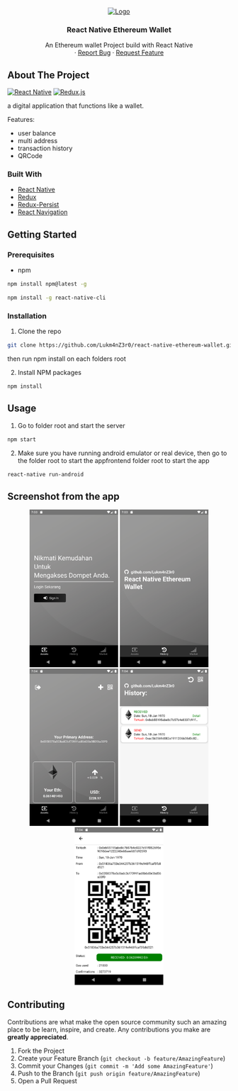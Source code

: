 <!-- PROJECT LOGO -->
<br />
<p align="center">
  <a href="https://github.com/Lukm4nZ3r0/react-native-ethereum-wallet">
    <img src="https://upload.wikimedia.org/wikipedia/commons/thumb/b/b7/ETHEREUM-YOUTUBE-PROFILE-PIC.png/600px-ETHEREUM-YOUTUBE-PROFILE-PIC.png" alt="Logo" width="300" height="300">
  </a>

  <h3 align="center">React Native Ethereum Wallet</h3>

  <p align="center">
    An Ethereum wallet Project build with React Native
    <br />
    ·
    <a href="https://github.com/Lukm4nZ3r0/react-native-ethereum-wallet/issues">Report Bug</a>
    ·
    <a href="https://github.com/Lukm4nZ3r0/react-native-ethereum-wallet/issues">Request Feature</a>
  </p>
</p>

<!-- ABOUT THE PROJECT -->
## About The Project
[![React Native](https://img.shields.io/badge/React%20Native-0.60-blue.svg?style=rounded-square)](https://facebook.github.io/react-native/)
[![Redux.js](https://img.shields.io/badge/Redux.js-4.0.1-purple.svg?style=rounded-square)](https://redux.js.org/)


a digital application that functions like a wallet.

Features:
* user balance
* multi address
* transaction history
* QRCode

### Built With
* [React Native](https://facebook.github.io/react-native/)
* [Redux](https://redux.js.org/)
* [Redux-Persist](https://github.com/rt2zz/redux-persist)
* [React Navigation](https://reactnavigation.org/)

<!-- GETTING STARTED -->
## Getting Started

### Prerequisites

* npm
```sh
npm install npm@latest -g
```
```sh
npm install -g react-native-cli
```

### Installation

1. Clone the repo
```sh
git clone https://github.com/Lukm4nZ3r0/react-native-ethereum-wallet.git
```
then run npm install on each folders root

2. Install NPM packages
```sh
npm install
```

<!-- USAGE EXAMPLES -->
## Usage

1. Go to folder root and start the server
```sh
npm start
```
2. Make sure you have running android emulator or real device, then go to the folder root to start the appfrontend folder root to start the app
```sh
react-native run-android
```
## Screenshot from the app
<p align='center'>
  <span>
  <img src='https://github.com/Lukm4nZ3r0/react-native-ethereum-wallet/blob/master/Screenshot_1565093028.png' width=200 />
  <img src='https://github.com/Lukm4nZ3r0/react-native-ethereum-wallet/blob/master/Screenshot_1565093031.png' width=200 />
  <img src='https://github.com/Lukm4nZ3r0/react-native-ethereum-wallet/blob/master/Screenshot_1565093059.png' width=200 />
  <img src='https://github.com/Lukm4nZ3r0/react-native-ethereum-wallet/blob/master/Screenshot_1565093065.png' width=200 />
  <img src='https://github.com/Lukm4nZ3r0/react-native-ethereum-wallet/blob/master/Screenshot_1565093079.png' width=200 />
  </span>
</p>

<!-- CONTRIBUTING -->
## Contributing

Contributions are what make the open source community such an amazing place to be learn, inspire, and create. Any contributions you make are **greatly appreciated**.

1. Fork the Project
2. Create your Feature Branch (`git checkout -b feature/AmazingFeature`)
3. Commit your Changes (`git commit -m 'Add some AmazingFeature'`)
4. Push to the Branch (`git push origin feature/AmazingFeature`)
5. Open a Pull Request




